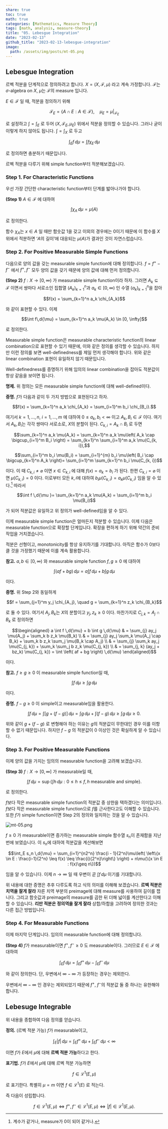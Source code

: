 ```yaml
---
share: true
toc: true
math: true
categories: [Mathematics, Measure Theory]
tags: [math, analysis, measure-theory]
title: "05. Lebesgue Integration"
date: "2023-02-13"
github_title: "2023-02-13-lebesgue-integration"
image:
  path: /assets/img/posts/mt-05.png
---
```


## Lebesgue Integration

르벡 적분을 단계적으로 정의하려고 합니다. $X = (X, \mathscr{F}, \mu)$ 라고 계속 가정합니다. $\mathscr{F}$는 $\sigma$-algebra on $X$, $\mu$는 $\mathscr{F}$의 measure 입니다.

$E \in \mathscr{F}$ 일 때, 적분을 정의하기 위해

$$\mathscr{F}_E = \{A \cap E : A \in \mathscr{F}\}, \quad \mu_E = \mu|_{\mathscr{F}_E}$$

로 설정하고 $\int = \int_E$ 로 두어 ($X, \mathscr{F}_E, \mu_E$) 위에서 적분을 정의할 수 있습니다. 그러나 굳이 이렇게 하지 않아도 됩니다. $\int = \int_X$ 로 두고

$$\int_E f \,d{\mu} = \int f \chi _E \,d{\mu}$$

로 정의하면 충분하기 때문입니다.

르벡 적분을 다루기 위해 simple function부터 적분해보겠습니다.

### Step 1. For Characteristic Functions

우선 가장 간단한 characteristic function부터 단계를 밟아나가야 합니다.

**(Step 1)** $A \in \mathscr{F}$ 에 대하여

$$\int \chi_A \,d{\mu} = \mu(A)$$

로 정의한다.

함수 $\chi_A$는 $x \in A$ 일 때만 함숫값 $1$을 갖고 이외의 경우에는 $0$이기 때문에 이 함수를 $X$ 위에서 적분하면 ‘$A$의 길이’에 대응되는 $\mu(A)$가 결과인 것이 자연스럽습니다.

### Step 2. For Positive Measurable Simple Functions

다음으로 양의 값을 갖는 measurable simple function에 대해 정의합니다. $f = f^+ - f^-$ 에서 $f^+, f^-$ 모두 양의 값을 갖기 때문에 양의 값에 대해 먼저 정의합니다.

**(Step 2)** $f: X \rightarrow[0, \infty)$ 가 measurable simple function이라 하자. 그러면 $A_k \subseteq\mathscr{F}$ 이면서 쌍마다 서로소인 집합열 $\left( A_k \right)_{k=1}^n$과 $a_k \in [0, \infty)$ 인 수열 $\left( a_k \right)_{k=1}^n$을 잡아

$$f(x) = \sum_{k=1}^n a_k \chi_{A_k}$$

와 같이 표현할 수 있다. 이제

$$\int f\,d{\mu} = \sum_{k=1}^n a_k \mu(A_k) \in [0, \infty]$$

로 정의한다.

Measurable simple function은 measurable characteristic function의 linear combination으로 표현할 수 있기 때문에, 이와 같은 정의를 생각할 수 있습니다. 하지만 이런 정의를 보면 well-definedness를 제일 먼저 생각해야 합니다. 위와 같은 linear combination 표현이 유일하지 않기 때문입니다.

Well-definedness를 증명하기 위해 임의의 linear combination을 잡아도 적분값이 항상 같음을 보이면 됩니다.

**명제.** 위 정의는 모든 measurable simple function에 대해 well-defined이다.

**증명.** $f$가 다음과 같이 두 가지 방법으로 표현된다고 하자.

$$f(x) = \sum_{k=1}^n a_k \chi_{A_k} = \sum_{i=1}^m b_i \chi_{B_i}.$$

여기서 $k = 1, \dots, n$, $i = 1, \dots, m$ 에 대하여 $0\leq a_k, b_i < \infty$ 이고 $A_k, B_i \in \mathscr{F}$ 이다. 여기서 $A_k, B_i$는 각각 쌍마다 서로소로, $X$의 분할이 된다. $C_{k, i} = A_k \cap B_i$ 로 두면

$$\sum_{k=1}^n a_k \mu(A_k) = \sum_{k=1}^n a_k \mu\left( A_k \cap \bigcup_{i=1}^m B_i \right) = \sum_{k=1}^n \sum_{i=1}^m a_k \mu(C_{k, i}),$$

$$\sum_{i=1}^m b_i \mu(B_i) = \sum_{i=1}^{m} b_i \mu\left( B_i \cap \bigcup_{k=1}^n A_k \right)= \sum_{i=1}^m \sum_{k=1}^n b_i \mu(C_{k, i})$$

이다. 이 때 $C_{k, i} \neq \varnothing$ 이면 $x \in C_{k, i}$ 에 대해 $f(x) = a_k = b_i$ 가 된다. 한편 $C_{k, i} = \varnothing$ 이면 $\mu(C_{k, i}) = 0$ 이다. 이로부터 모든 $k, i$에 대하여 $b_i \mu(C_{k, i}) = a_k \mu(C_{k, i})$ 임을 알 수 있다.[^1] 따라서

$$\int f \,d{\mu }= \sum_{k=1}^n a_k \mu(A_k) = \sum_{i=1}^m b_i \mu(B_i)$$

가 되어 적분값은 유일하고 위 정의가 well-defined임을 알 수 있다.

이제 measurable simple function은 얼마든지 적분할 수 있습니다. 이제 다음은 measurable function으로 확장할 단계입니다. 확장을 편하게 하기 위해 약간의 준비 작업을 거치겠습니다.

적분은 선형이고, monotonicity를 항상 유지하기를 기대합니다. 아직은 함수가 $0$보다 클 것을 가정했기 때문에 이를 계속 활용합니다.

**참고.** $a, b \in [0, \infty)$ 와 measurable simple function $f, g \geq 0$ 에 대하여

$$\int \left( af + bg \right) \,d{\mu} = a \int f \,d{\mu} + b \int g \,d{\mu}$$

이다.

**증명.** 위 Step 2와 동일하게

$$f = \sum_{j=1}^m y_j \chi_{A_j}, \quad g = \sum_{k=1}^n z_k \chi_{B_k}$$

로 둘 수 있다. 여기서 $A_j, B_k$는 $X$의 분할이고 $y_j, z_k \geq 0$ 이다. 마찬가지로 $C_{j, k} = A_j \cap B_k$ 로 정의하면

$$\begin{aligned}        a \int f \,d{\mu} + b \int g \,d{\mu} & = \sum_{j} ay_j \mu(A_j) + \sum_k b z_k \mu(B_k) \\                                            & = \sum_{j} ay_j \sum_k \mu(A_j \cap B_k) + \sum_k b z_k \sum_j \mu(B_k \cap A_j) \\                                            & = \sum_{j} \sum_k ay_j \mu(C_{j, k}) + \sum_k \sum_j b z_k \mu(C_{j, k}) \\                                            & = \sum_{j, k} (ay_j + bz_k) \mu(C_{j, k}) = \int \left( af + bg \right) \,d{\mu}    \end{aligned}$$

이다.

**참고.** $f \geq g \geq 0$ 이 measurable simple function일 때,

$$\int f \,d{\mu} \geq \int g \,d{\mu}$$

이다.

**증명.** $f - g \geq 0$ 이 simple이고 measurable임을 활용한다.

$$\int f \,d{\mu} = \int \left[g + (f - g)\right] \,d{\mu} = \int g\,d{\mu} + \int (f - g) \,d{\mu} \geq \int g \,d{\mu} \geq 0.$$

위와 같이 $g + (f-g)$ 로 변형해야 하는 이유는 $g$의 적분값이 무한대인 경우 이를 이항할 수 없기 때문입니다. 하지만 $f-g$ 의 적분값이 $0$ 이상인 것은 확실하게 알 수 있습니다.

### Step 3. For Positive Measurable Functions

이제 양의 값을 가지는 임의의 measurable function을 고려해 보겠습니다.

**(Step 3)** $f: X \rightarrow[0, \infty]$ 가 measurable일 때,

$$\int f \,d{\mu} = \sup\left\{\int h \,d{\mu}: 0\leq h \leq f, h \text{ measurable and simple}\right\}.$$

로 정의한다.

$f$보다 작은 measurable simple function의 적분값 중 상한을 택하겠다는 의미입니다. $f$보다 작은 measurable simple function으로 $f$를 근사한다고도 이해할 수 있습니다. 또한 $f$가 simple function이면 Step 2의 정의와 일치하는 것을 알 수 있습니다.

![mt-05.png](../../../assets/img/posts/mt-05.png)

$f \geq 0$ 가 measurable이면 증가하는 measurable simple 함수열 $s_n$이 존재함을 지난 번에 보였습니다. 이 $s_n$에 대하여 적분값을 계산해보면

$$\int_E s_n \,d{\mu} = \sum_{i=1}^{n2^n} \frac{i - 1}{2^n}\mu\left( \left\{x \in E : \frac{i-1}{2^n} \leq f(x) \leq \frac{i}{2^n}\right\} \right) + n\mu(\{x \in E : f(x)\geq n\})$$

임을 알 수 있습니다. 이제 $n \rightarrow\infty$ 일 때 우변이 곧 $\displaystyle\int f \,d{\mu}$ 이기를 기대합니다.

위 내용에 대한 증명은 추후 다루도록 하고 식의 의미를 이해해 보겠습니다. **르벡 적분은 치역을 잘게 잘라** 자른 치역 부분의 preimage에 대해 measure를 사용하여 길이를 잽니다. 그리고 함숫값과 preimage의 measure를 곱한 뒤 더해 넓이를 계산한다고 이해할 수 있습니다. **리만 적분은 정의역을 잘게 잘라** 상합/하합을 고려하여 정의한 것과는 다른 접근 방법입니다.

### Step 4. For Measurable Functions

이제 마지막 단계입니다. 임의의 measurable function에 대해 정의합니다.

**(Step 4)** $f$가 measurable이면 $f^+, f^- \geq 0$ 도 measurable이다. 그러므로 $E \in \mathscr{F}$ 에 대하여

$$\int_E f \,d{\mu} = \int_E f^+ \,d{\mu} - \int_E f^- \,d{\mu}$$

와 같이 정의한다. 단, 우변에서 $\infty - \infty$ 가 등장하는 경우는 제외한다.

우변에서 $\infty - \infty$ 인 경우는 제외되었기 때문에 $f^+$, $f^-$의 적분값 둘 중 하나는 유한해야 합니다.

## Lebesuge Integrable

위 내용을 종합하여 다음 정의를 얻습니다.

**정의.** (르벡 적분 가능) $f$가 measurable이고,

$$\int_E \lvert f \rvert \,d{\mu} = \int_E f^+ \,d{\mu} + \int_E f^- \,d{\mu} < \infty$$

이면 $f$가 $E$에서 $\mu$에 대해 **르벡 적분 가능**하다고 한다.

**표기법.** $f$가 $E$에서 $\mu$에 대해 르벡 적분 가능하면

$$f \in \mathcal{L}^1(E, \mu)$$

로 표기한다. 특별히 $\mu = m$ 이면 $f \in \mathcal{L}^1(E)$ 로 적는다.

즉 다음이 성립합니다.

$$f \in \mathcal{L}^{1}(E, \mu) \iff f^+, f^- \in \mathcal{L}^{1}(E, \mu)\iff \lvert f \rvert \in \mathcal{L}^{1}(E, \mu).$$

[^1]: 계수가 같거나, measure가 0이 되어 같거나.

